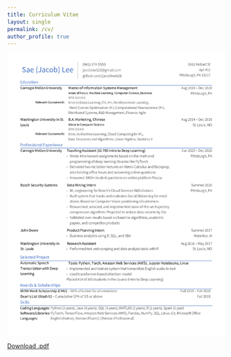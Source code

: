 ```yaml
---
title: Curriculum Vitae
layout: single
permalink: /cv/
author_profile: true
---
```


<img src="../assets/images/resume.png" width="800"/>

[Download .pdf](../assets/images/resume.pdf)